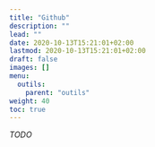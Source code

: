 ```yaml
---
title: "Github"
description: ""
lead: ""
date: 2020-10-13T15:21:01+02:00
lastmod: 2020-10-13T15:21:01+02:00
draft: false
images: []
menu:
  outils:
    parent: "outils"
weight: 40
toc: true
---
```


*TODO*
